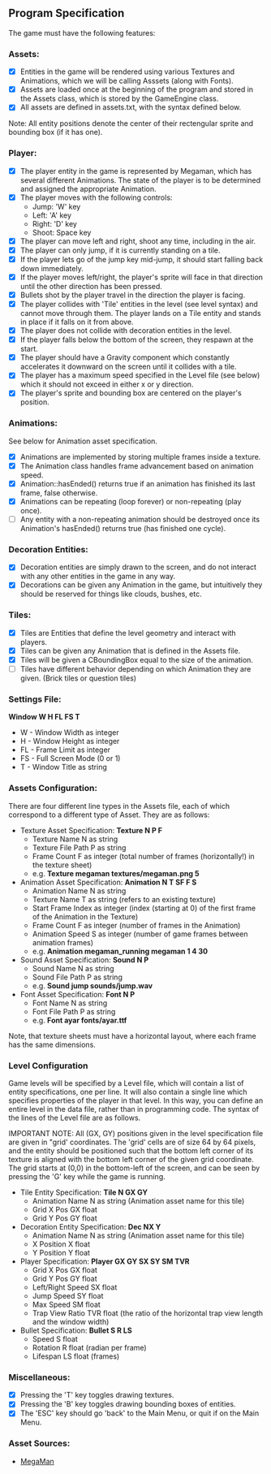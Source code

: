 ## Program Specification

The game must have the following features:

### Assets:
- [x] Entities in the game will be rendered using various Textures and Animations, which we will be calling Asssets (along with Fonts).
- [x] Assets are loaded once at the beginning of the program and stored in the Assets class, which is stored by the GameEngine class.
- [x] All assets are defined in assets.txt, with the syntax defined below.

Note: All entity positions denote the center of their rectengular sprite and bounding box (if it has one).

### Player:
- [x] The player entity in the game is represented by Megaman, which has several different Animations. The state of the player is to be determined and assigned the appropriate Animation.
- [x] The player moves with the following controls:
  - Jump: 'W' key
  - Left: 'A' key
  - Right: 'D' key
  - Shoot: Space key
- [x] The player can move left and right, shoot any time, including in the air.
- [x] The player can only jump, if it is currently standing on a tile.
- [x] If the player lets go of the jump key mid-jump, it should start falling back down immediately.
- [x] If the player moves left/right, the player's sprite will face in that
direction until the other direction has been pressed.
- [x] Bullets shot by the player travel in the direction the player is facing.
- [x] The player collides with 'Tile' entities in the level (see level syntax) and
cannot move through them. The player lands on a Tile entity and stands in place
if it falls on it from above.
- [x] The player does not collide with decoration entities in the level.
- [x] If the player falls below the bottom of the screen, they respawn at the start.
- [x] The player should have a Gravity component which constantly accelerates it downward on the screen until it collides with a tile.
- [x] The player has a maximum speed specified in the Level file (see below) which
it should not exceed in either x or y direction.
- [x] The player's sprite and bounding box are centered on the player's position.

### Animations:
See below for Animation asset specification.
- [x] Animations are implemented by storing multiple frames inside a texture.
- [x] The Animation class handles frame advancement based on animation speed.
- [x] Animation::hasEnded() returns true if an animation has finished its last frame, false otherwise.
- [x] Animations can be repeating (loop forever) or non-repeating (play once).
- [ ] Any entity with a non-repeating animation should be destroyed once its
Animation's hasEnded() returns true (has finished one cycle).

### Decoration Entities:
- [x] Decoration entities are simply drawn to the screen, and do not interact with any other entities in the game in any way.
- [x] Decorations can be given any Animation in the game, but intuitively they should be reserved for things like clouds, bushes, etc.

### Tiles:
- [x] Tiles are Entities that define the level geometry and interact with players.
- [x] Tiles can be given any Animation that is defined in the Assets file.
- [x] Tiles will be given a CBoundingBox equal to the size of the animation.
- [ ] Tiles have different behavior depending on which Animation they are given. (Brick tiles or question tiles)

### Settings File:
**Window W H FL FS T**
  - W - Window Width as integer
  - H - Window Height as integer
  - FL - Frame Limit as integer
  - FS - Full Screen Mode (0 or 1)
  - T - Window Title as string

### Assets Configuration:
There are four different line types in the Assets file, each of which correspond to a different type of Asset. They are as follows:
- Texture Asset Specification: **Texture N P F**
  - Texture Name N as string
  - Texture File Path P as string
  - Frame Count F as integer (total number of frames (horizontally!) in the texture sheet)
  - e.g. **Texture megaman textures/megaman.png 5**
- Animation Asset Specification: **Animation N T SF F S**
  - Animation Name N as string
  - Texture Name T as string (refers to an existing texture)
  - Start Frame Index as integer (index (starting at 0) of the first frame  of the Animation in the Texture)
  - Frame Count F as integer (number of frames in the Animation)
  - Animation Speed S as integer (number of game frames between animation frames)
  - e.g. **Animation megaman_running megaman 1 4 30**
- Sound Asset Specification: **Sound N P**
  - Sound Name N as string
  - Sound File Path P as string
  - e.g. **Sound jump sounds/jump.wav**
- Font Asset Specification: **Font N P**
  - Font Name N as string
  - Font File Path Р as string
  - e.g. **Font ayar fonts/ayar.ttf**

Note, that texture sheets must have a horizontal layout, where each frame has the same dimensions.

### Level Configuration
Game levels will be specified by a Level file, which will contain a list of entity specifications, one per line. It will also contain a single line which specifies properties of the player in that level. In this way, you can define an entire level in the data file, rather than in programming code. The syntax of the lines of the Level file are as follows.

IMPORTANT NOTE:
All (GX, GY) positions given in the level specification file are given in "grid' coordinates. The 'grid' cells are of size 64 by 64 pixels, and the entity should be positioned such that the bottom left corner of its texture is aligned with the bottom left corner of the given grid coordinate. The grid starts at (0,0) in the bottom-left of the screen, and can be seen by pressing the 'G' key while the game is running.

- Tile Entity Specification: **Tile N GX GY**
  - Animation Name N as string (Animation asset name for this tile)
  - Grid X Pos GX float
  - Grid Y Pos GY float
- Decoration Entity Specification: **Dec NX Y**
  - Animation Name N as string (Animation asset name for this tile)
  - X Position X float
  - Y Position Y float
- Player Specification: **Player GX GY SX SY SM TVR**
  - Grid X Pos GX float
  - Grid Y Pos GY float
  - Left/Right Speed SX float
  - Jump Speed SY float
  - Max Speed SM float
  - Trap View Ratio TVR float (the ratio of the horizontal trap view length and the window width)
- Bullet Specification: **Bullet S R LS**
  - Speed S float
  - Rotation R float (radian per frame)
  - Lifespan LS float (frames)

### Miscellaneous:
- [x] Pressing the 'T' key toggles drawing textures.
- [x] Pressing the 'B' key toggles drawing bounding boxes of entities.
- [x] The 'ESC' key should go 'back' to the Main Menu, or quit if on the Main Menu.

### Asset Sources:
- [MegaMan](https://www.spriters-resource.com/fullview/157067/)